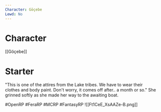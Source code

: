 ```yaml
---
Character: Göçebe
Lewd: No
---
```

# Character
[[Göçebe]]

# Starter
"This is one of the attires from the Lake tribes. We have to wear their clothes and body paint. Don't worry, it comes off after.. a month or so." She grinned softly as she made her way to the awaiting boat.

#OpenRP #FeraRP #MCRP #FantasyRP
![[Ft1CeE_XsAAZe-B.png]]